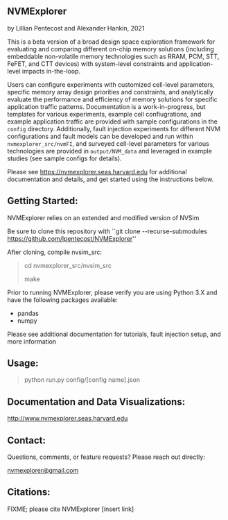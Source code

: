 NVMExplorer
---------------------
by Lillian Pentecost and Alexander Hankin, 2021

This is a beta version of a broad design space exploration framework for evaluating and comparing different on-chip memory solutions (including embeddable non-volatile memory technologies such as RRAM, PCM, STT, FeFET, and CTT devices) with system-level constraints and application-level impacts in-the-loop.

Users can configure experiments with customized cell-level parameters, specific memory array design priorities and constraints, and analytically evaluate the performance and efficiency of memory solutions for specific application traffic patterns.  Documentation is a work-in-progress, but templates for various experiments, example cell confiugrations, and example application traffic are provided with sample configurations in the `config` directory.  Additionally, fault injection experiments for different NVM configurations and fault models can be developed and run within `nvmexplorer_src/nvmFI`, and surveyed cell-level parameters for various technologies are provided in `output/NVM_data` and leveraged in example studies (see sample configs for details).

Please see https://nvmexplorer.seas.harvard.edu for additional documentation and details, and get started using the instructions below.


Getting Started:
--------------------

NVMExplorer relies on an extended and modified version of NVSim

Be sure to clone this repository with ``git clone --recurse-submodules https://github.com/lpentecost/NVMExplorer''

After cloning, compile nvsim_src:

> cd nvmexplorer_src/nvsim_src
>
> make

Prior to running NVMExplorer, please verify you are using Python 3.X and have the following packages available:
- pandas
- numpy

Please see additional documentation for tutorials, fault injection setup, and more information

Usage:
---------------------
> python run.py config/[config name].json

Documentation and Data Visualizations:
---------------------
http://www.nvmexplorer.seas.harvard.edu

Contact:
---------------------

Questions, comments, or feature requests?  Please reach out directly:

nvmexplorer@gmail.com


Citations:
---------------------

FIXME; please cite NVMExplorer [insert link]
